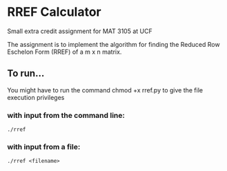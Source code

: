 # RREF Calculator

Small extra credit assignment for MAT 3105 at UCF

The assignment is to implement the algorithm for finding
the Reduced Row Eschelon Form (RREF) of a m x n matrix.

## To run...
You might have to run the command 
	chmod +x rref.py
to give the file execution privileges

### with input from the command line:

	./rref


### with input from a file:

	./rref <filename>


